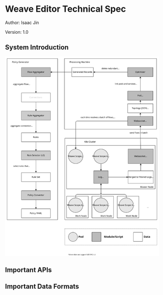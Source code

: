 # Weave Editor Technical Spec

Author: Isaac Jin

Version: 1.0

## System Introduction

![version-1](figures/version-1.svg)



## Important APIs



## Important Data Formats

### 